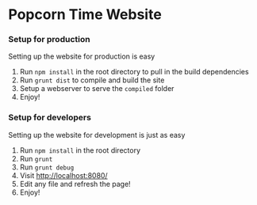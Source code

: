 Popcorn Time Website
======================

### Setup for production
Setting up the website for production is easy
  1. Run `npm install` in the root directory to pull in the build dependencies
  2. Run `grunt dist` to compile and build the site
  3. Setup a webserver to serve the `compiled` folder
  4. Enjoy!

### Setup for developers
Setting up the website for development is just as easy
  1. Run `npm install` in the root directory
  2. Run `grunt`
  3. Run `grunt debug` 
  4. Visit [http://localhost:8080/](http://localhost:8080/) 
  5. Edit any file and refresh the page!
  6. Enjoy!
